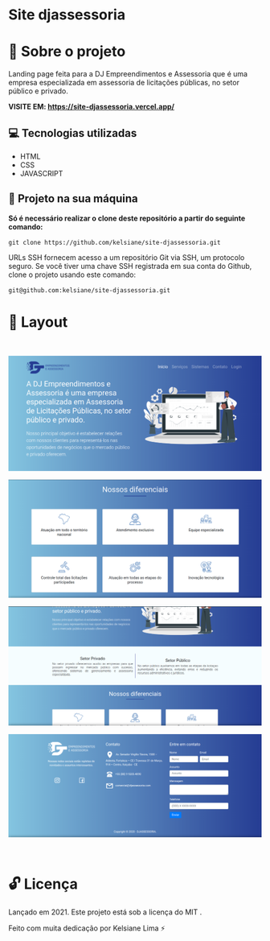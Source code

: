 # Site djassessoria

# :rocket: Sobre o projeto

Landing page feita para a DJ Empreendimentos e Assessoria que é uma empresa especializada em assessoria de licitações públicas, no setor público e privado.

**VISITE EM: https://site-djassessoria.vercel.app/**

## :computer: Tecnologias utilizadas
* HTML
* CSS
* JAVASCRIPT

## :construction_worker: Projeto na sua máquina

**Só é necessário realizar o clone deste repositório a partir do seguinte comando:**

```
git clone https://github.com/kelsiane/site-djassessoria.git
```

URLs SSH fornecem acesso a um repositório Git via SSH, um protocolo seguro. Se você tiver uma chave SSH registrada em
sua conta do Github, clone o projeto usando este comando:

```
git@github.com:kelsiane/site-djassessoria.git
```

# :art: Layout

<br />
<p align="center">
  <img src="./home.png" />
</p>
<p align="center">
  <img src="./diferenciais.png" />
</p>
<p align="center">
  <img src="./setores.png" />
</p>
<p align="center">
  <img src="./contato.png" />
</p>

<br/>

# :unlock: Licença
Lançado em 2021. Este projeto está sob a licença do MIT .

Feito com muita dedicação por Kelsiane Lima :zap:
